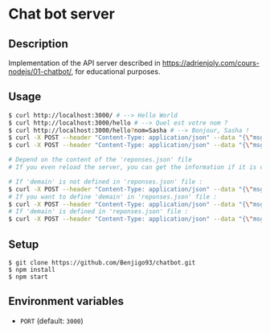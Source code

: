 # Chat bot server

## Description

Implementation of the API server described in https://adrienjoly.com/cours-nodejs/01-chatbot/, for educational purposes.

## Usage

```sh
$ curl http://localhost:3000/ # --> Hello World
$ curl http://localhost:3000/hello # --> Quel est votre nom ?
$ curl http://localhost:3000/hello?nom=Sasha # --> Bonjour, Sasha !
$ curl -X POST --header "Content-Type: application/json" --data "{\"msg\":\"ville\"}" http://localhost:3000/chat # --> Nous sommes à Paris
$ curl -X POST --header "Content-Type: application/json" --data "{\"msg\":\"météo\"}" http://localhost:3000/chat # --> Il fait beau

# Depend on the content of the 'reponses.json' file
# If you even reload the server, you can get the information if it is correctly stored in the 'reponses.json' file =>

# If 'demain' is not defined in 'reponses.json' file :
$ curl -X POST --header "Content-Type: application/json" --data "{\"msg\":\"demain\"}" http://localhost:3000/chat # --> Je ne connais pas demain…
# If you want to define 'demain' in 'reponses.json' file :
$ curl -X POST --header "Content-Type: application/json" --data "{\"msg\":\"demain = Mercredi\"}" http://localhost:3000/chat # --> Merci pour cette information !
# If 'demain' is defined in 'reponses.json' file : 
$ curl -X POST --header "Content-Type: application/json" --data "{\"msg\":\"demain\"}" http://localhost:3000/chat # --> demain: Mercredi


```

## Setup

```
$ git clone https://github.com/Benjigo93/chatbot.git
$ npm install
$ npm start
```

## Environment variables

- `PORT` (default: `3000`)
